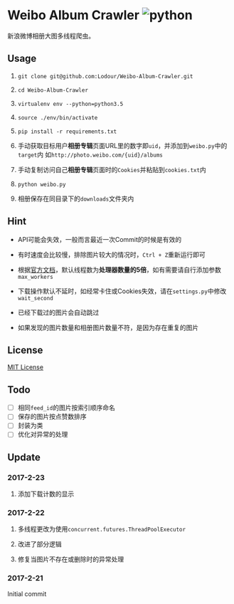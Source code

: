 # Weibo Album Crawler ![python](https://img.shields.io/badge/python-3.5-ff69b4.svg)
新浪微博相册大图多线程爬虫。

## Usage
1. `git clone git@github.com:Lodour/Weibo-Album-Crawler.git`

2. `cd Weibo-Album-Crawler`

3. `virtualenv env --python=python3.5`

4. `source ./env/bin/activate`

5. `pip install -r requirements.txt`

6. 手动获取目标用户**相册专辑**页面URL里的数字即`uid`，并添加到`weibo.py`中的`target`内
如`http://photo.weibo.com/{uid}/albums`

7. 手动复制访问自己**相册专辑**页面时的`Cookies`并粘贴到`cookies.txt`内

8. `python weibo.py`

9. 相册保存在同目录下的`downloads`文件夹内

## Hint
* API可能会失效，一般而言最近一次Commit的时候是有效的

* 有时速度会比较慢，排除图片较大的情况时，`Ctrl + Z`重新运行即可

* 根据[官方文档](https://docs.python.org/3/library/concurrent.futures.html#concurrent.futures.ThreadPoolExecutor)，默认线程数为**处理器数量的5倍**，如有需要请自行添加参数`max_workers`

* 下载操作默认不延时，如经常卡住或Cookies失效，请在`settings.py`中修改`wait_second`

* 已经下载过的图片会自动跳过

* 如果发现的图片数量和相册图片数量不符，是因为存在重复的图片

## License
[MIT License](https://github.com/Lodour/Weibo-Album-Crawler/blob/master/LICENSE)

## Todo
- [ ] 相同`feed_id`的图片按索引顺序命名
- [ ] 保存的图片按点赞数排序
- [ ] 封装为类
- [ ] 优化对异常的处理

## Update
### 2017-2-23
1. 添加下载计数的显示

### 2017-2-22
1. 多线程更改为使用`concurrent.futures.ThreadPoolExecutor`

2. 改进了部分逻辑

3. 修复当图片不存在或删除时的异常处理

### 2017-2-21
Initial commit

